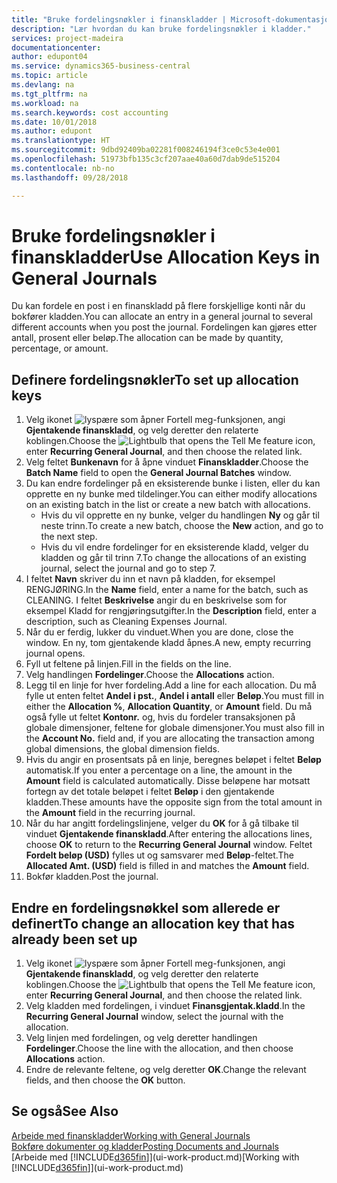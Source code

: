 ```yaml
---
title: "Bruke fordelingsnøkler i finanskladder | Microsoft-dokumentasjon"
description: "Lær hvordan du kan bruke fordelingsnøkler i kladder."
services: project-madeira
documentationcenter: 
author: edupont04
ms.service: dynamics365-business-central
ms.topic: article
ms.devlang: na
ms.tgt_pltfrm: na
ms.workload: na
ms.search.keywords: cost accounting
ms.date: 10/01/2018
ms.author: edupont
ms.translationtype: HT
ms.sourcegitcommit: 9dbd92409ba02281f008246194f3ce0c53e4e001
ms.openlocfilehash: 51973bfb135c3cf207aae40a60d7dab9de515204
ms.contentlocale: nb-no
ms.lasthandoff: 09/28/2018

---
```

# <a name="use-allocation-keys-in-general-journals"></a><span data-ttu-id="f2506-103">Bruke fordelingsnøkler i finanskladder</span><span class="sxs-lookup"><span data-stu-id="f2506-103">Use Allocation Keys in General Journals</span></span>
<span data-ttu-id="f2506-104">Du kan fordele en post i en finanskladd på flere forskjellige konti når du bokfører kladden.</span><span class="sxs-lookup"><span data-stu-id="f2506-104">You can allocate an entry in a general journal to several different accounts when you post the journal.</span></span> <span data-ttu-id="f2506-105">Fordelingen kan gjøres etter antall, prosent eller beløp.</span><span class="sxs-lookup"><span data-stu-id="f2506-105">The allocation can be made by quantity, percentage, or amount.</span></span>

## <a name="to-set-up-allocation-keys"></a><span data-ttu-id="f2506-106">Definere fordelingsnøkler</span><span class="sxs-lookup"><span data-stu-id="f2506-106">To set up allocation keys</span></span>
1. <span data-ttu-id="f2506-107">Velg ikonet ![lyspære som åpner Fortell meg-funksjonen](media/ui-search/search_small.png "Fortell hva du vil gjøre"), angi **Gjentakende finanskladd**, og velg deretter den relaterte koblingen.</span><span class="sxs-lookup"><span data-stu-id="f2506-107">Choose the ![Lightbulb that opens the Tell Me feature](media/ui-search/search_small.png "Tell me what you want to do") icon, enter **Recurring General Journal**, and then choose the related link.</span></span>
2. <span data-ttu-id="f2506-108">Velg feltet **Bunkenavn** for å åpne vinduet **Finanskladder**.</span><span class="sxs-lookup"><span data-stu-id="f2506-108">Choose the **Batch Name** field to open the **General Journal Batches** window.</span></span>
3. <span data-ttu-id="f2506-109">Du kan endre fordelinger på en eksisterende bunke i listen, eller du kan opprette en ny bunke med tildelinger.</span><span class="sxs-lookup"><span data-stu-id="f2506-109">You can either modify allocations on an existing batch in the list or create a new batch with allocations.</span></span>
   * <span data-ttu-id="f2506-110">Hvis du vil opprette en ny bunke, velger du handlingen **Ny** og går til neste trinn.</span><span class="sxs-lookup"><span data-stu-id="f2506-110">To create a new batch, choose the **New** action, and go to the next step.</span></span>
   * <span data-ttu-id="f2506-111">Hvis du vil endre fordelinger for en eksisterende kladd, velger du kladden og går til trinn 7.</span><span class="sxs-lookup"><span data-stu-id="f2506-111">To change the allocations of an existing journal, select the journal and go to step 7.</span></span>    
4. <span data-ttu-id="f2506-112">I feltet **Navn** skriver du inn et navn på kladden, for eksempel RENGJØRING.</span><span class="sxs-lookup"><span data-stu-id="f2506-112">In the **Name** field, enter a name for the batch, such as CLEANING.</span></span> <span data-ttu-id="f2506-113">I feltet **Beskrivelse** angir du en beskrivelse som for eksempel Kladd for rengjøringsutgifter.</span><span class="sxs-lookup"><span data-stu-id="f2506-113">In the **Description** field, enter a description, such as Cleaning Expenses Journal.</span></span>
5. <span data-ttu-id="f2506-114">Når du er ferdig, lukker du vinduet.</span><span class="sxs-lookup"><span data-stu-id="f2506-114">When you are done, close the window.</span></span> <span data-ttu-id="f2506-115">En ny, tom gjentakende kladd åpnes.</span><span class="sxs-lookup"><span data-stu-id="f2506-115">A new, empty recurring journal opens.</span></span>
6. <span data-ttu-id="f2506-116">Fyll ut feltene på linjen.</span><span class="sxs-lookup"><span data-stu-id="f2506-116">Fill in the fields on the line.</span></span>
7. <span data-ttu-id="f2506-117">Velg handlingen **Fordelinger**.</span><span class="sxs-lookup"><span data-stu-id="f2506-117">Choose the **Allocations** action.</span></span>
8. <span data-ttu-id="f2506-118">Legg til en linje for hver fordeling.</span><span class="sxs-lookup"><span data-stu-id="f2506-118">Add a line for each allocation.</span></span> <span data-ttu-id="f2506-119">Du må fylle ut enten feltet **Andel i pst.**, **Andel i antall** eller **Beløp**.</span><span class="sxs-lookup"><span data-stu-id="f2506-119">You must fill in either the **Allocation %**, **Allocation Quantity**, or **Amount** field.</span></span> <span data-ttu-id="f2506-120">Du må også fylle ut feltet **Kontonr.** og, hvis du fordeler transaksjonen på globale dimensjoner, feltene for globale dimensjoner.</span><span class="sxs-lookup"><span data-stu-id="f2506-120">You must also fill in the **Account No.** field and, if you are allocating the transaction among global dimensions, the global dimension fields.</span></span>
9. <span data-ttu-id="f2506-121">Hvis du angir en prosentsats på en linje, beregnes beløpet i feltet **Beløp** automatisk.</span><span class="sxs-lookup"><span data-stu-id="f2506-121">If you enter a percentage on a line, the amount in the **Amount** field is calculated automatically.</span></span> <span data-ttu-id="f2506-122">Disse beløpene har motsatt fortegn av det totale beløpet i feltet **Beløp** i den gjentakende kladden.</span><span class="sxs-lookup"><span data-stu-id="f2506-122">These amounts have the opposite sign from the total amount in the **Amount** field in the recurring journal.</span></span>
10. <span data-ttu-id="f2506-123">Når du har angitt fordelingslinjene, velger du **OK** for å gå tilbake til vinduet **Gjentakende finanskladd**.</span><span class="sxs-lookup"><span data-stu-id="f2506-123">After entering the allocations lines, choose **OK** to return to the **Recurring General Journal** window.</span></span> <span data-ttu-id="f2506-124">Feltet **Fordelt beløp (USD)** fylles ut og samsvarer med **Beløp**-feltet.</span><span class="sxs-lookup"><span data-stu-id="f2506-124">The **Allocated Amt. (USD)** field is filled in and matches the **Amount** field.</span></span>
11. <span data-ttu-id="f2506-125">Bokfør kladden.</span><span class="sxs-lookup"><span data-stu-id="f2506-125">Post the journal.</span></span>

## <a name="to-change-an-allocation-key-that-has-already-been-set-up"></a><span data-ttu-id="f2506-126">Endre en fordelingsnøkkel som allerede er definert</span><span class="sxs-lookup"><span data-stu-id="f2506-126">To change an allocation key that has already been set up</span></span>
1. <span data-ttu-id="f2506-127">Velg ikonet ![lyspære som åpner Fortell meg-funksjonen](media/ui-search/search_small.png "Fortell hva du vil gjøre"), angi **Gjentakende finanskladd**, og velg deretter den relaterte koblingen.</span><span class="sxs-lookup"><span data-stu-id="f2506-127">Choose the ![Lightbulb that opens the Tell Me feature](media/ui-search/search_small.png "Tell me what you want to do") icon, enter **Recurring General Journal**, and then choose the related link.</span></span>
2. <span data-ttu-id="f2506-128">Velg kladden med fordelingen, i vinduet **Finansgjentak.kladd**.</span><span class="sxs-lookup"><span data-stu-id="f2506-128">In the **Recurring General Journal** window, select the journal with the allocation.</span></span>
3. <span data-ttu-id="f2506-129">Velg linjen med fordelingen, og velg deretter handlingen **Fordelinger**.</span><span class="sxs-lookup"><span data-stu-id="f2506-129">Choose the line with the allocation, and then choose **Allocations** action.</span></span>
4. <span data-ttu-id="f2506-130">Endre de relevante feltene, og velg deretter **OK**.</span><span class="sxs-lookup"><span data-stu-id="f2506-130">Change the relevant fields, and then choose the **OK** button.</span></span>

## <a name="see-also"></a><span data-ttu-id="f2506-131">Se også</span><span class="sxs-lookup"><span data-stu-id="f2506-131">See Also</span></span>
[<span data-ttu-id="f2506-132">Arbeide med finanskladder</span><span class="sxs-lookup"><span data-stu-id="f2506-132">Working with General Journals</span></span>](ui-work-general-journals.md)  
[<span data-ttu-id="f2506-133">Bokføre dokumenter og kladder</span><span class="sxs-lookup"><span data-stu-id="f2506-133">Posting Documents and Journals</span></span>](ui-post-documents-journals.md)  
<span data-ttu-id="f2506-134">[Arbeide med [!INCLUDE[d365fin](includes/d365fin_md.md)]](ui-work-product.md)</span><span class="sxs-lookup"><span data-stu-id="f2506-134">[Working with [!INCLUDE[d365fin](includes/d365fin_md.md)]](ui-work-product.md)</span></span>


